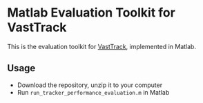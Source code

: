 # Matlab Evaluation Toolkit for VastTrack

This is the evaluation toolkit for [VastTrack](https://arxiv.org/abs/2403.03493), implemented in Matlab.

## Usage

- Download the repository, unzip it to your computer
- Run `run_tracker_performance_evaluation.m` in Matlab

